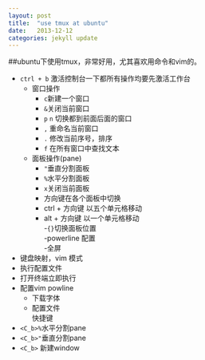 ```yaml
---
layout: post
title:  "use tmux at ubuntu"
date:   2013-12-12 
categories: jekyll update
---
```

##ubuntu下使用tmux，非常好用，尤其喜欢用命令和vim的。
- `ctrl + b` 激活控制台一下都所有操作均要先激活工作台  
    - 窗口操作  
        - `c`新建一个窗口  
        - `&`关闭当前窗口  
        - `p` `n` 切换都到前面后面的窗口  
        - `,` 重命名当前窗口  
        - `.` 修改当前序号，排序  
        - `f` 在所有窗口中查找文本  
    - 面板操作(pane)  
        - `"`垂直分割面板  
        - `%`水平分割面板
        - `x`关闭当前面板  
        - 方向键在各个面板中切换  
        - ctrl + 方向键 以五个单元格移动  
        - alt + 方向键 以一个单元格移动  
        -`{}`切换面板位置  
-powerline 配置  
-全屏  
- 键盘映射，vim 模式  
- 执行配置文件  
- 打开终端立即执行  
- 配置vim powline 
    - 下载字体  
    - 配置文件  
快捷键  
- `<C_b>%`水平分割pane  
- `<C_b>"`垂直分割pane  
- `<C_b>` 新建window
